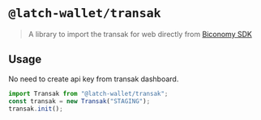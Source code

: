 # `@latch-wallet/transak`

> A library to import the transak for web directly from [Biconomy SDK](https://github.com/bcnmy/biconomy-client-sdk)

## Usage

No need to create api key from transak dashboard.

```ts
import Transak from "@latch-wallet/transak";
const transak = new Transak("STAGING");
transak.init();
```
